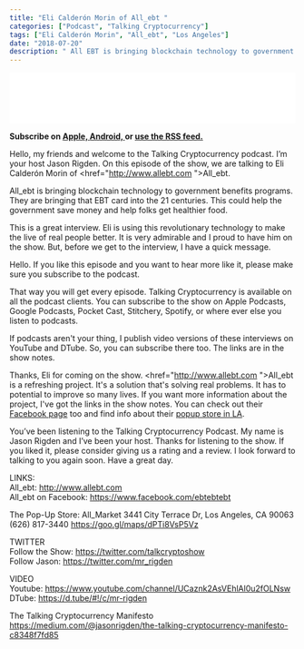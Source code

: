 ```yaml
---
title: "Eli Calderón Morin of All_ebt "
categories: ["Podcast", "Talking Cryptocurrency"]
tags: ["Eli Calderón Morin", "All_ebt", "Los Angeles"]
date: "2018-07-20"
description: " All EBT is bringing blockchain technology to government benefits programs. They are bringing that EBT card into the 21 centuries."
---
```


<iframe style="border: none" src="//html5-player.libsyn.com/embed/episode/id/6831901/height/90/theme/custom/autoplay/no/autonext/no/thumbnail/yes/preload/no/no_addthis/no/direction/backward/render-playlist/no/custom-color/87A93A/" height="90" width="100%" scrolling="no"  allowfullscreen webkitallowfullscreen mozallowfullscreen oallowfullscreen msallowfullscreen></iframe>

<p>
<strong>
Subscribe on 
        <a href="https://itunes.apple.com/us/podcast/talking-cryptocurrency/id1388099603?mt=2app=podcast">
            Apple,
        </a>
        <a href="https://www.google.com/podcasts?feed=aHR0cDovL3RhbGtpbmdjcnlwdG9jdXJyZW5jeS5saWJzeW4uY29tL3Jzcw%3D%3D">
          Android,
        </a>
        or
        <a href="http://talkingcryptocurrency.libsyn.com/rss">
          use the RSS feed.
         </a>
</strong>
</p>

Hello, my friends and welcome to the Talking Cryptocurrency podcast. I’m your host Jason Rigden. On this episode of the show, we are talking to Eli Calderón Morin of <href="http://www.allebt.com ">All_ebt</a>.  

All_ebt is bringing blockchain technology to government benefits programs. They are bringing that EBT card into the 21 centuries. This could help the government save money and help folks get healthier food. 

 This is a great interview. Eli is using this revolutionary technology to make the live of real people better. It is very admirable and I proud to have him on the show. But, before we get to the interview, I have a quick message. 

 Hello. If you like this episode and you want to hear more like it, please make sure you subscribe to the podcast.  

That way you will get every episode. Talking Cryptocurrency is available on all the podcast clients. You can subscribe to the show on Apple Podcasts, Google Podcasts, Pocket Cast, Stitchery, Spotify, or where ever else you listen to podcasts.  

If podcasts aren't your thing, I publish video versions of these interviews on YouTube and DTube. So, you can subscribe there too. The links are in the show notes. 

Thanks, Eli for coming on the show. <href="http://www.allebt.com ">All_ebt</a> is a refreshing project. It's a solution that's solving real problems. It has to potential to improve so many lives.  If you want more information about the project, I've got the links in the show notes. You can check out their <a href="https://www.facebook.com/ebtebtebt">Facebook page</a> too and find info about their <a href="https://goo.gl/maps/dPTi8VsP5Vz">popup store in LA</a>.  

You’ve been listening to the Talking Cryptocurrency Podcast. My name is Jason Rigden and I’ve been your host. Thanks for listening to the show. If you liked it, please consider giving us a rating and a review. I look forward to talking to you again soon. Have a great day. 

LINKS:  
All_ebt: http://www.allebt.com  
All_ebt on Facebook: https://www.facebook.com/ebtebtebt  

The Pop-Up Store: 
All_Market 
3441 City Terrace Dr, Los Angeles, CA 90063 
(626) 817-3440 
https://goo.gl/maps/dPTi8VsP5Vz 

TWITTER  
Follow the Show: https://twitter.com/talkcryptoshow  
Follow Jason: https://twitter.com/mr_rigden  

VIDEO  
Youtube: https://www.youtube.com/channel/UCaznk2AsVEhlAl0u2fOLNsw  
DTube: https://d.tube/#!/c/mr-rigden  

The Talking Cryptocurrency Manifesto  
https://medium.com/@jasonrigden/the-talking-cryptocurrency-manifesto-c8348f7fd85  